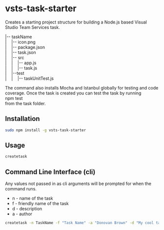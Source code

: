# vsts-task-starter

Creates a starting project structure for building a Node.js based Visual Studio Team Services task.

|-- taskName  
|&nbsp;&nbsp;&nbsp;&nbsp;|-- icon.png  
|&nbsp;&nbsp;&nbsp;&nbsp;|-- package.json  
|&nbsp;&nbsp;&nbsp;&nbsp;|-- task.json  
|&nbsp;&nbsp;&nbsp;&nbsp;|-- src  
|&nbsp;&nbsp;&nbsp;&nbsp;|&nbsp;&nbsp;&nbsp;&nbsp;|-- app.js  
|&nbsp;&nbsp;&nbsp;&nbsp;|&nbsp;&nbsp;&nbsp;&nbsp;|-- task.js    
|&nbsp;&nbsp;&nbsp;&nbsp;|--test  
|&nbsp;&nbsp;&nbsp;&nbsp;|&nbsp;&nbsp;&nbsp;&nbsp;|-- taskUnitTest.js  

The command also installs Mocha and Istanbul globally for testing and code coverage.  Once the task is created you can test the task by running  
npm test  
from the task folder.

## Installation
```bash
sudo npm install -g vsts-task-starter
```
## Usage
```bash
createtask
```
## Command Line Interface (cli)
Any values not passed in as cli arguments will be prompted for when the command runs.  
* n - name of the task
* f - friendly name of the task
* d - description
* a - author  

```bash
createtask -n TaskName -f "Task Name" -a "Donovan Brown" -d "My cool task"  
```